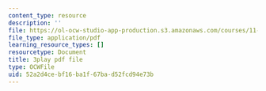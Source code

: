 ```yaml
---
content_type: resource
description: ''
file: https://ol-ocw-studio-app-production.s3.amazonaws.com/courses/11-384-malaysia-sustainable-cities-practicum-spring-2018/52a2d4cebf16ba1f67bad52fcd94e73b_AuSAXLGGnXU.pdf
file_type: application/pdf
learning_resource_types: []
resourcetype: Document
title: 3play pdf file
type: OCWFile
uid: 52a2d4ce-bf16-ba1f-67ba-d52fcd94e73b
---
```

